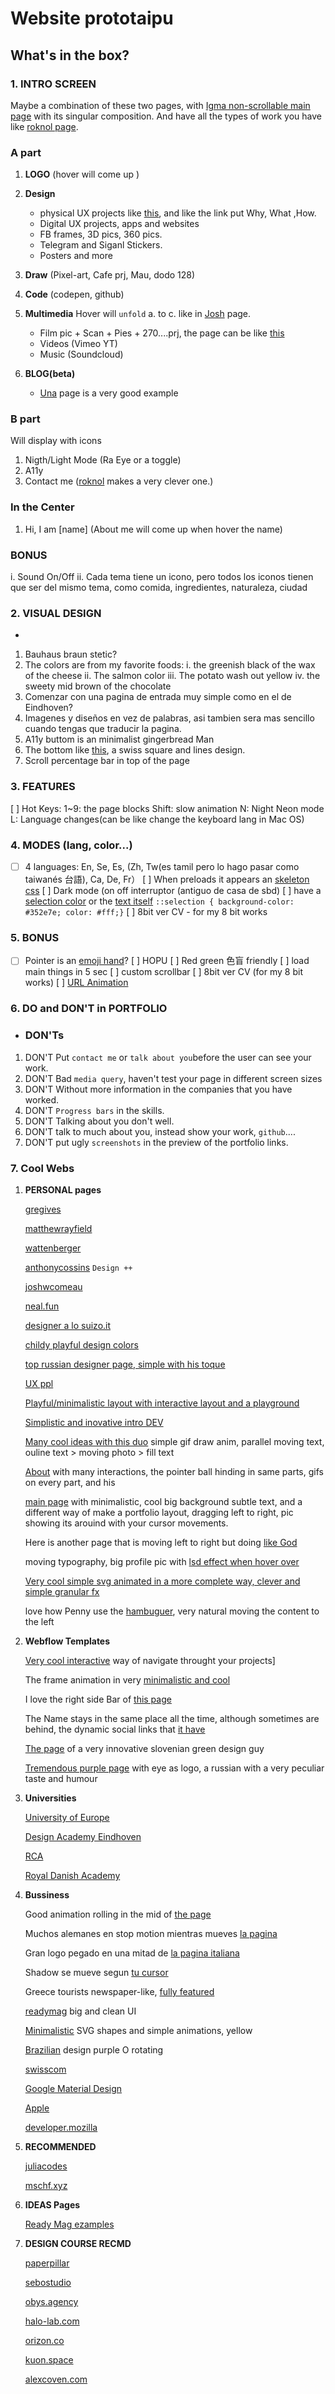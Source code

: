 # Website prototaipu

## What's in the box?

### 1. INTRO SCREEN

Maybe a combination of these two pages, with [Igma non-scrollable main page](https://igma.im) with its singular composition.
And have all the types of work you have like [roknol page](http://roknrol-2018.webflow.io).

### A part

1. **LOGO** (hover will come up )

2. **Design**

   - physical UX projects like [this](http://pennybanks.com/muse), and like the link put Why, What ,How.
   - Digital UX projects, apps and websites
   - FB frames, 3D pics, 360 pics.
   - Telegram and Siganl Stickers.
   - Posters and more

3. **Draw** (Pixel-art, Cafe prj, Mau, dodo 128)

4. **Code** (codepen, github)

5. **Multimedia**
   Hover will `unfold` a. to c. like in [Josh](https://www.joshwcomeau.com) page.

   - Film pic + Scan + Pies + 270....prj, the page can be like [this](https://prisma-portfolio.webflow.io)
   - Videos (Vimeo YT)
   - Music (Soundcloud)

6. **BLOG(beta)**

   - [Una](https://una.im) page is a very good example

### B part

Will display with icons

1. Nigth/Light Mode (Ra Eye or a toggle)
2. A11y
3. Contact me ([roknol](http://roknrol-2018.webflow.io/contact) makes a very clever one.)

### In the Center

1. Hi, I am [name] (About me will come up when hover the name)

### BONUS

i. Sound On/Off
ii. Cada tema tiene un icono, pero todos los iconos tienen que ser del mismo tema, como comida, ingredientes, naturaleza, ciudad

### 2. VISUAL DESIGN

-

1. Bauhaus braun stetic?
2. The colors are from my favorite foods:
   i. the greenish black of the wax of the cheese
   ii. The salmon color
   iii. The potato wash out yellow
   iv. the sweety mid brown of the chocolate
3. Comenzar con una pagina de entrada muy simple como en el de Eindhoven?
4. Imagenes y diseños en vez de palabras, asi tambien sera mas sencillo cuando tengas que traducir la pagina.
5. A11y buttom is an minimalist gingerbread Man
6. The bottom like [this](https://royaldanishacademy.com/programme/graphic-communication-design), a swiss square and lines design.
7. Scroll percentage bar in top of the page

### 3. FEATURES

[ ] Hot Keys:
1~9: the page blocks
Shift: slow animation
N: Night Neon mode
L: Language changes(can be like change the keyboard lang in Mac OS)

### 4. MODES (lang, color...)

- [ ] 4 languages: En, Se, Es, (Zh, Tw(es tamil pero lo hago pasar como taiwanés 台語), Ca, De, Fr）
      [ ] When preloads it appears an [skeleton css](https://www.youtube.com/watch?v=ZVug65gW-fc0)
      [ ] Dark mode (on off interruptor (antiguo de casa de sbd)
      [ ] have a [selection color](https://www.vox.com) or the [text itself](https://www.davidebaratta.com/info)
      `::selection { background-color: #352e7e; color: #fff;}`
      [ ] 8bit ver CV - for my 8 bit works

### 5. BONUS

- [ ] Pointer is an [emoji hand](https://kulbachny.com)?
      [ ]
      HOPU
      [ ] Red green 色盲 friendly
      [ ] load main things in 5 sec
      [ ] custom scrollbar
      [ ] 8bit ver CV (for my 8 bit works)
      [ ] [URL Animation](twitter.com/nealagarwal/status/1293578708247248897)

### 6. DO and DON'T in PORTFOLIO

- ### DON'Ts

1. DON'T Put `contact me` or `talk about you`before the user can see your work.
1. DON'T Bad `media query`, haven't test your page in different screen sizes
1. DON'T Without more information in the companies that you have worked.
1. DON'T `Progress bars` in the skills.
1. DON'T Talking about you don't well.
1. DON'T talk to much about you, instead show your work, `github`....
1. DON'T put ugly `screenshots` in the preview of the portfolio links.

### 7. Cool Webs

1. **PERSONAL pages**

   [gregives](https://gregives.co.uk)

   [matthewrayfield](https://www.matthewrayfield.com)

   [wattenberger](https://wattenberger.com)

   [anthonycossins](https://anthonycossins.com) `Design ++`

   [joshwcomeau](https://joshwcomeau.com)

   [neal.fun](https://neal.fun)

   [designer a lo suizo.it](https://pierrebrunet.it)

   [childy playful design colors](https://isolationcreation.club/inspire/)

   [top russian designer page, simple with his toque](https://maximaksenov.com)

   [UX ppl](https://andrewbretnall.com)

   [Playful/minimalistic layout with interactive layout and a playground](http://kaiwei.design/#/)

   [Simplistic and inovative intro DEV](https://www.gregorychristian.com)

   [Many cool ideas with this duo](https://www.thepapestielliz.com) simple gif draw anim, parallel moving text, ouline text > moving photo > fill text

   [About](https://www.davidebaratta.com/info) with many interactions, the pointer ball hinding in same parts, gifs on every part, and his

   [main page](https://www.davidebaratta.com) with minimalistic, cool big background subtle text, and a different way of make a portfolio layout, dragging left to right, pic showing its arouind with your cursor movements.

   Here is another page that is moving left to right but doing [like God](http://robinmastromarino.com)

   moving typography, big profile pic with [lsd effect when hover over](https://kulbachny.com)

   [Very cool simple svg animated in a more complete way, clever and simple granular fx](https://www.svz.io)

   love how Penny use the [hambuguer](http://pennybanks.com/muse), very natural moving the content to the left

1. **Webflow Templates**

   [Very cool interactive](https://prisma-portfolio.webflow.io) way of navigate throught your projects]

   The frame animation in very [minimalistic and cool](https://shots-template.webflow.io/projects-wide)

   I love the right side Bar of [this page](https://photographytemplate.webflow.io)

   The Name stays in the same place all the time, although sometimes are behind, the dynamic social links that [it have](http://dynamic-studios.webflow.io)

   [The page](http://roknrol-2018.webflow.io) of a very innovative slovenian green design guy

   [Tremendous purple page](https://igma.im) with eye as logo, a russian with a very peculiar taste and humour

1. **Universities**

   [University of Europe](https://www.ue-germany.com)

   [Design Academy Eindhoven](https://www.designacademy.nl)

   [RCA](https://www.rca.ac.uk)

   [Royal Danish Academy](https://royaldanishacademy.com/programme/graphic-communication-design)

1. **Bussiness**

   Good animation rolling in the mid of [the page](https://impact.ideo.org)

   Muchos alemanes en stop motion mientras mueves [la pagina](https://spielzeit.jungesschauspielhaus.de)

   Gran logo pegado en una mitad de [la pagina italiana](https://from.cm)

   Shadow se mueve segun [tu cursor](https://readymag.com/readymag/oracle-cards/)

   Greece tourists newspaper-like, [fully featured](https://chronakis.homeybee.gr)

   [readymag](https://readymag.com) big and clean UI

   [Minimalistic](https://www.thegrammarof.com) SVG shapes and simple animations, yellow

   [Brazilian](https://bloomers.com.br) design purple O rotating

   [swisscom](http://swisscom.ch/)

   [Google Material Design](https://material.io/design)

   [Apple](apple.com)

   [developer.mozilla](http://developer.mozilla.org/)

1. **RECOMMENDED**

   [juliacodes](juliacodes.com)

   [mschf.xyz](mschf.xyz)

1. **IDEAS Pages**

   [Ready Mag ezamples](https://readymag.com/examples)

1. **DESIGN COURSE RECMD**

   [paperpillar](youtube.com/redirect?event=video_description&redir_token=QUFFLUhqazhjb2RIZktJMG1JNTVzWW83dDV3bmg4Z0htUXxBQ3Jtc0tuaEhGdXdldUEtaG0tMkJzVjF3RmpRVEliUmw3Tzkzd3B2U0MtYzFhNGtmbnFUbTJ1YVJ1YWo4cTU2SHVnUUZKSU81NmxnVlVHeG1zUGpDME00elF6V29FeW8xaG0xOGR5WHp5Nm9ZY05Qb050Y1pLVQ&q=https%3A%2F%2Fpaperpillar.com%2F)

   [sebostudio](youtube.com/redirect?event=video_description&redir_token=QUFFLUhqbjZ1b3lBRVhXVHdhR2tzeHh2bWpaX0pXanRJZ3xBQ3Jtc0tuRnliaGlZS2E0TXp4Q05paVJKSk11aWh6MHRFWXlHTGRESmx4ZzdFWTk5UktXcV9iem1HeGdFUnFRODFYUlZReE1Dc01rWkxOalF4TTZjbXJSZmJhQXF5WURCMmZvell1VVVTQjJYdTBqcUZQZXcxWQ&q=https%3A%2F%2Fsebostudio.com%2F)

   [obys.agency](youtube.com/redirect?event=video_description&redir_token=QUFFLUhqbFR5M2lCUDVjUWpPQ2pxdGJ4NUxsaVVoY2xtUXxBQ3Jtc0ttcnBFTjl4SjFnTzZuWnBwNzlLUXVMNjBteW40T0FqZUZfbGVvM0tJdUpVdUNKWldsZ2ZNZVlPNFh5SVhoeEh3VnlZTzVPWkZrd1pod0JJNFZUUHhHUmtFbEFGSEpOUTlNb2ZZdjRtTmtnc3NUc1Rjaw&q=https%3A%2F%2Fobys.agency%2F)

   [halo-lab.com](youtube.com/redirect?event=video_description&redir_token=QUFFLUhqbTQxdnpHaVA2QXA5cWVLUEtGdk5Pb0hmUXBLZ3xBQ3Jtc0ttNVIyY2pCbFZzNzRXaFc2Vms0djNWTHdMbVpVbmMydzN1eGZyTEdCX0xqM0dnWHZlLTVCQm1vUm4yakYteExyd3NUZUNOMEQwWFRkbVpRZ1d1SXhPd044bDFINUZVVUprcEFLZTd2QVprYWRGa24xNA&q=https%3A%2F%2Fwww.halo-lab.com%2F)

   [orizon.co](youtube.com/redirect?event=video_description&redir_token=QUFFLUhqa0dZMGFnLWttczQ4UzVDSS04WE1pUkk3cFdud3xBQ3Jtc0trMEUyWmNtMkdLUkpWenc3TlpNLXRUenY2Yjg0SUFRcDBYQzRFZ0NOaXlMUTRzWmh2Y0Q3R0Zfb2J1aG1nOWVUU3MwNjFjWVUzRTJUVlBYaGxndmNkLUJKNFFNeDNSdjFXQjNzQkZMVmlNbFBXR19vRQ&q=https%3A%2F%2Fwww.orizon.co%2F)

   [kuon.space](youtube.com/redirect?event=video_description&redir_token=QUFFLUhqbExMQkRmM2dGNjJqbUktVjQ5SlVjbGhJYnF4Z3xBQ3Jtc0trNUhkQWpoLVhhNGctYmVVbk05a3d6bzd4dXZicnlXamtxSUdVWDYtd3Jub1NnUHlGT1RxSEJrVFd6YXpfcWFDdUxQb2JGcWM5Wi1iV1QweFNpZkY1YlVQajVmTjRtcE12ZFoxV3dwcTVXZ2hLUVZacw&q=https%3A%2F%2Fkuon.space%2F)

   [alexcoven.com](youtube.com/redirect?event=video_description&redir_token=QUFFLUhqbkN5UUpqTW43Q0hkRFM2M25oSEdvVFVHVUwtZ3xBQ3Jtc0trME9NNzliQjNmdEk2RlRGRWNMMmlzWkNtSWRwWTBoeDhaSTRoc0VhUG4wMTk2ckpHbWhOYXdPaFpGbHQ0MlhPSDRyR3YwMnE1YkRRRWx2TW1tby1xei0yTFBTNTVmZE1TdzlUZVR5Y2Z4VVNaZ29CZw&q=https%3A%2F%2Fwww.alexcoven.com%2F)
